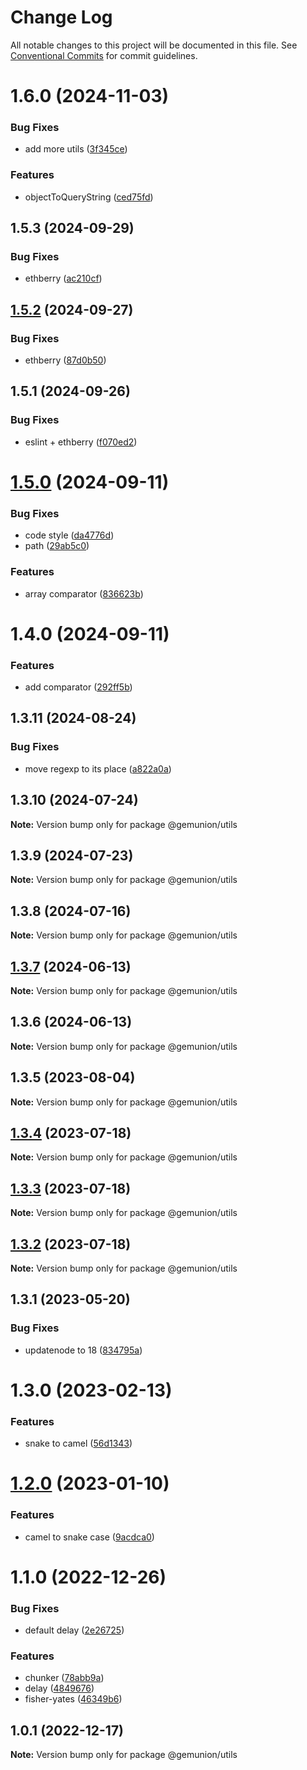 # Change Log

All notable changes to this project will be documented in this file.
See [Conventional Commits](https://conventionalcommits.org) for commit guidelines.

# 1.6.0 (2024-11-03)

### Bug Fixes

- add more utils ([3f345ce](https://github.com/ethberry/common-packages/commit/3f345cea6924227b1d6613babb7770b7bde0c8d5))

### Features

- objectToQueryString ([ced75fd](https://github.com/ethberry/common-packages/commit/ced75fd58bf7e092d0807a20248e89e110878660))

## 1.5.3 (2024-09-29)

### Bug Fixes

- ethberry ([ac210cf](https://github.com/ethberry/common-packages/commit/ac210cfe82c5b5979206bfdc0ca97368ac20ea8f))

## [1.5.2](https://github.com/ethberry/common-packages/compare/@ethberry/utils@1.5.1...@ethberry/utils@1.5.2) (2024-09-27)

### Bug Fixes

- ethberry ([87d0b50](https://github.com/ethberry/common-packages/commit/87d0b50780ead2cbf28891acf0676174e24030b7))

## 1.5.1 (2024-09-26)

### Bug Fixes

- eslint + ethberry ([f070ed2](https://github.com/ethberry/common-packages/commit/f070ed2fac05247d0d232638ba3d930ac2891237))

# [1.5.0](https://github.com/ethberry/common-packages/compare/@gemunion/utils@1.4.0...@gemunion/utils@1.5.0) (2024-09-11)

### Bug Fixes

- code style ([da4776d](https://github.com/ethberry/common-packages/commit/da4776db643a2abcad315bfd8c7c51dd6f4bd2e5))
- path ([29ab5c0](https://github.com/ethberry/common-packages/commit/29ab5c0faf9296dff32fe34a0490e086e1f3d799))

### Features

- array comparator ([836623b](https://github.com/ethberry/common-packages/commit/836623badb2b746b15a1590efc37b4a8c94efc50))

# 1.4.0 (2024-09-11)

### Features

- add comparator ([292ff5b](https://github.com/ethberry/common-packages/commit/292ff5bb6d5e8ef80d724f14781c7f210fff8578))

## 1.3.11 (2024-08-24)

### Bug Fixes

- move regexp to its place ([a822a0a](https://github.com/ethberry/common-packages/commit/a822a0a28279bde5568c1e62a6a59410674cd9f7))

## 1.3.10 (2024-07-24)

**Note:** Version bump only for package @gemunion/utils

## 1.3.9 (2024-07-23)

**Note:** Version bump only for package @gemunion/utils

## 1.3.8 (2024-07-16)

**Note:** Version bump only for package @gemunion/utils

## [1.3.7](https://github.com/ethberry/common-packages/compare/@gemunion/utils@1.3.6...@gemunion/utils@1.3.7) (2024-06-13)

**Note:** Version bump only for package @gemunion/utils

## 1.3.6 (2024-06-13)

**Note:** Version bump only for package @gemunion/utils

## 1.3.5 (2023-08-04)

**Note:** Version bump only for package @gemunion/utils

## [1.3.4](https://github.com/ethberry/common-packages/compare/@gemunion/utils@1.3.3...@gemunion/utils@1.3.4) (2023-07-18)

**Note:** Version bump only for package @gemunion/utils

## [1.3.3](https://github.com/ethberry/common-packages/compare/@gemunion/utils@1.3.2...@gemunion/utils@1.3.3) (2023-07-18)

**Note:** Version bump only for package @gemunion/utils

## [1.3.2](https://github.com/ethberry/common-packages/compare/@gemunion/utils@1.3.1...@gemunion/utils@1.3.2) (2023-07-18)

**Note:** Version bump only for package @gemunion/utils

## 1.3.1 (2023-05-20)

### Bug Fixes

- updatenode to 18 ([834795a](https://github.com/ethberry/common-packages/commit/834795aca8d9c351fde907fbdb511f437c707f11))

# 1.3.0 (2023-02-13)

### Features

- snake to camel ([56d1343](https://github.com/ethberry/common-packages/commit/56d13431f445ba7010b500d598e750ac5e9fcf4f))

# [1.2.0](https://github.com/ethberry/common-packages/compare/@gemunion/utils@1.1.0...@gemunion/utils@1.2.0) (2023-01-10)

### Features

- camel to snake case ([9acdca0](https://github.com/ethberry/common-packages/commit/9acdca081705973e20c228825fff96ba52b6c65a))

# 1.1.0 (2022-12-26)

### Bug Fixes

- default delay ([2e26725](https://github.com/ethberry/common-packages/commit/2e26725b5a160fbca2bf32f27753e7c452ef0d97))

### Features

- chunker ([78abb9a](https://github.com/ethberry/common-packages/commit/78abb9a15be369be83db4f348486ed3475c018e2))
- delay ([4849676](https://github.com/ethberry/common-packages/commit/484967671a09c52f79f2679d2a12e981f4ebc012))
- fisher-yates ([46349b6](https://github.com/ethberry/common-packages/commit/46349b6d684f19f7cf45b3ba949f3bde7a2b4f5c))

## 1.0.1 (2022-12-17)

**Note:** Version bump only for package @gemunion/utils

